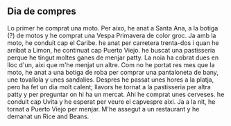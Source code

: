 ## Dia de compres


Lo primer he comprat una moto. Per aixo, he anat a Santa Ana, a la botiga (?) de motos y he comprat una Vespa Primavera de color groc. Ja amb la moto, he conduit cap el Caribe. he anat per carretera trenta-dos i quan he arribat a Limon, he continuat cap Puerto Viejo. he buscat una pastisseria perque he tingut moltes ganes de menjar patty. La noia ha cobrat dues en lloc d'un, aixi que m'he menjat un altre. Com no he portat res mes que la moto, he anat a una botiga de roba per comprar una pantaloneta de bany, une tovallola y unes sandalies. Despres he passat unes hores a la platja, pero ha fet un dia molt calent; llavors he tornat a la pastisseria per altra patty y per preguntar on hi ha un mercat. Ahi he comprat unes cerveses. he conduit cap Uvita y he esperat per veure el capvespre aixi. Ja a la nit, he tornat a Puerto Viejo per menjar. M'he assegut a un restaurant y he demanat un Rice and Beans. 
